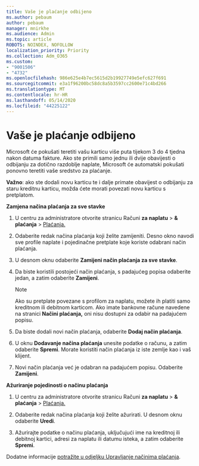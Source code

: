 ```yaml
---
title: Vaše je plaćanje odbijeno
ms.author: pebaum
author: pebaum
manager: mnirkhe
ms.audience: Admin
ms.topic: article
ROBOTS: NOINDEX, NOFOLLOW
localization_priority: Priority
ms.collection: Adm_O365
ms.custom:
- "9001506"
- "4732"
ms.openlocfilehash: 986e625e4b7ec5615d2b19927749e5efc627f691
ms.sourcegitcommit: e3a1f96200bc58dc8a5b3597cc2600e71c4bd266
ms.translationtype: MT
ms.contentlocale: hr-HR
ms.lasthandoff: 05/14/2020
ms.locfileid: "44225122"
---
```

# <a name="your-payment-was-declined"></a>Vaše je plaćanje odbijeno

Microsoft će pokušati teretiti vašu karticu više puta tijekom 3 do 4 tjedna nakon datuma fakture.  Ako ste primili samo jednu ili dvije obavijesti o odbijanju za dotično razdoblje naplate, Microsoft će automatski pokušati ponovno teretiti vaše sredstvo za plaćanje.  

**Važno**: ako ste dodali novu karticu te i dalje primate obavijest o odbijanju za staru kreditnu karticu, možda ćete morati povezati novu karticu s pretplatom.

**Zamjena načina plaćanja za sve stavke**

1. U centru za administratore otvorite stranicu Računi **za naplatu**  >  **& plaćanja**  >  [Plaćanja.](https://go.microsoft.com/fwlink/p/?linkid=2018806)

2. Odaberite redak načina plaćanja koji želite zamijeniti. Desno okno navodi sve profile naplate i pojedinačne pretplate koje koriste odabrani način plaćanja.

3. U desnom oknu odaberite **Zamijeni način plaćanja za sve stavke**.

4. Da biste koristili postojeći način plaćanja, s padajućeg popisa odaberite jedan, a zatim odaberite **Zamijeni**.

    > [!NOTE]
    > Ako su pretplate povezane s profilom za naplatu, možete ih platiti samo kreditnom ili debitnom karticom. Ako imate bankovne račune navedene na stranici **Načini plaćanja,** oni nisu dostupni za odabir na padajućem popisu.

5. Da biste dodali novi način plaćanja, odaberite **Dodaj način plaćanja**.

6. U oknu **Dodavanje načina plaćanja** unesite podatke o računu, a zatim odaberite **Spremi**. Morate koristiti način plaćanja iz iste zemlje kao i vaš klijent.

7. Novi način plaćanja već je odabran na padajućem popisu. Odaberite **Zamijeni**.

**Ažuriranje pojedinosti o načinu plaćanja**

1. U centru za administratore otvorite stranicu Računi **za naplatu**  >  **& plaćanja**  >  [Plaćanja.](https://go.microsoft.com/fwlink/p/?linkid=2018806)

2. Odaberite redak načina plaćanja koji želite ažurirati. U desnom oknu odaberite **Uredi**.

3. Ažurirajte podatke o načinu plaćanja, uključujući ime na kreditnoj ili debitnoj kartici, adresi za naplatu ili datumu isteka, a zatim odaberite **Spremi**.

Dodatne informacije [potražite u odjeljku Upravljanje načinima plaćanja](https://docs.microsoft.com/microsoft-365/commerce/billing-and-payments/manage-payment-methods).